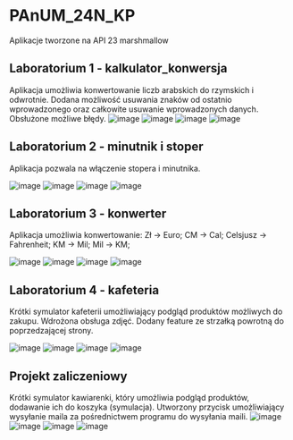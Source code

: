 # PAnUM_24N_KP
Aplikacje tworzone na API 23 marshmallow
## Laboratorium 1 - kalkulator_konwersja
Aplikacja umożliwia konwertowanie liczb arabskich do rzymskich i odwrotnie. 
Dodana możliwość usuwania znaków od ostatnio wprowadzonego oraz całkowite usuwanie wprowadzonych danych.
Obsłużone możliwe błędy.
![image](https://github.com/user-attachments/assets/4c106a1a-988d-467f-b37c-9b216cf1a640)
![image](https://github.com/user-attachments/assets/0d2a0991-5990-487f-818d-8686319c3b16)
![image](https://github.com/user-attachments/assets/d95190bc-34b5-41f0-8915-503237968cc3)
![image](https://github.com/user-attachments/assets/d12e8a8e-838a-4abb-8ea2-cc440f810107)
## Laboratorium 2 - minutnik i stoper
Aplikacja pozwala na włączenie stopera i minutnika.

![image](https://github.com/user-attachments/assets/10c0a3bb-cdc8-4ae6-a998-d370638e0b82)
![image](https://github.com/user-attachments/assets/1319de7d-2209-4506-978a-d06a2e577d80)
![image](https://github.com/user-attachments/assets/1d64ce61-9a56-4d75-afc1-6fe651150f23)
![image](https://github.com/user-attachments/assets/e0adcbf7-5da4-4e26-8334-4163c2d376ef)
## Laboratorium 3 - konwerter
Aplikacja umożliwia konwertowanie:
Zł -> Euro;
CM -> Cal;
Celsjusz -> Fahrenheit;
KM -> Mil;
Mil -> KM;

![image](https://github.com/user-attachments/assets/25d0a634-07f6-40e9-84f7-eea5adc29d1e)
![image](https://github.com/user-attachments/assets/89c5edab-2299-41d5-9f3c-6794ad373a5a)
![image](https://github.com/user-attachments/assets/79ad699b-e42a-4f68-a17a-06455c5565c3)
![image](https://github.com/user-attachments/assets/9da190ae-1495-4318-a290-9ac0335ebc35)

## Laboratorium 4 - kafeteria
Krótki symulator kafeterii umożliwiający podgląd produktów możliwych do zakupu. Wdrożona obsługa zdjęć.
Dodany feature ze strzałką powrotną do poprzedzającej strony.

![image](https://github.com/user-attachments/assets/a1a3b391-eb8a-457e-a23d-56223535c0e3)
![image](https://github.com/user-attachments/assets/bd5fea94-a1a2-483e-b236-d5d3fe5c1fb9)
![image](https://github.com/user-attachments/assets/3272395f-4526-40b5-aab7-20ca3b61ddc3)
![image](https://github.com/user-attachments/assets/dccf9035-a2cc-4efa-936a-7a06f2625ac8)

## Projekt zaliczeniowy
Krótki symulator kawiarenki, który umożliwia podgląd produktów, dodawanie ich do koszyka (symulacja). Utworzony przycisk umożliwiający wysyłanie maila za pośrednictwem programu do wysyłania maili.
![image](https://github.com/user-attachments/assets/3c05cbda-ace7-4d67-a968-af720b5212b4)
![image](https://github.com/user-attachments/assets/c20c024b-098b-4556-84cb-af6bfaf1e5b0)
![image](https://github.com/user-attachments/assets/564d7483-ca85-4924-a88e-f1e4d26f872c)
![image](https://github.com/user-attachments/assets/9787ff44-5556-4946-8ed7-69f409ba62cc)



